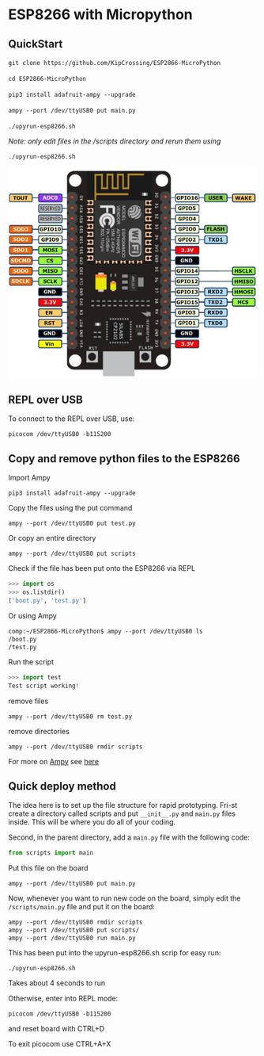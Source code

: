 # ESP8266 with Micropython

## QuickStart

```
git clone https://github.com/KipCrossing/ESP2866-MicroPython

cd ESP2866-MicroPython

pip3 install adafruit-ampy --upgrade

ampy --port /dev/ttyUSB0 put main.py

./upyrun-esp8266.sh
```

_Note: only edit files in the /scripts directory and rerun them using_

```
./upyrun-esp8266.sh
```

![nodemcu pinout](nodemcu_pins.png)

## REPL over USB

To connect to the REPL over USB, use:

```
picocom /dev/ttyUSB0 -b115200
```

## Copy and remove python files to the ESP8266

Import Ampy

```
pip3 install adafruit-ampy --upgrade
```

Copy the files using the put command

```
ampy --port /dev/ttyUSB0 put test.py
```

Or copy an entire directory

```
ampy --port /dev/ttyUSB0 put scripts
```

Check if the file has been put onto the ESP8266 via REPL

```python
>>> import os
>>> os.listdir()
['boot.py', 'test.py']
```

Or using Ampy

```
comp:~/ESP2866-MicroPython$ ampy --port /dev/ttyUSB0 ls
/boot.py
/test.py
```

Run the script

```python
>>> import test
Test script working!
```

remove files

```
ampy --port /dev/ttyUSB0 rm test.py
```

remove directories

```
ampy --port /dev/ttyUSB0 rmdir scripts
```

For more on [Ampy](https://learn.adafruit.com/micropython-basics-load-files-and-run-code/install-ampy#upgrade-ampy) see [here](https://learn.adafruit.com/micropython-basics-load-files-and-run-code/file-operations)

## Quick deploy method

The idea here is to set up the file structure for rapid prototyping. Fri-st create a directory called scripts and put `__init__.py` and `main.py` files inside. This will be where you do all of your coding.

Second, in the parent directory, add a `main.py` file with the following code:

```python
from scripts import main
```

Put this file on the board

```
ampy --port /dev/ttyUSB0 put main.py
```

Now, whenever you want to run new code on the board, simply edit the `/scripts/main.py` file and put it on the board:

```
ampy --port /dev/ttyUSB0 rmdir scripts
ampy --port /dev/ttyUSB0 put scripts/
ampy --port /dev/ttyUSB0 run main.py
```

This has been put into the upyrun-esp8266.sh scrip for easy run:

```
./upyrun-esp8266.sh
```

Takes about 4 seconds to run

Otherwise, enter into REPL mode:

```
picocom /dev/ttyUSB0 -b115200
```

and reset board with CTRL+D

To exit picocom use CTRL+A+X
